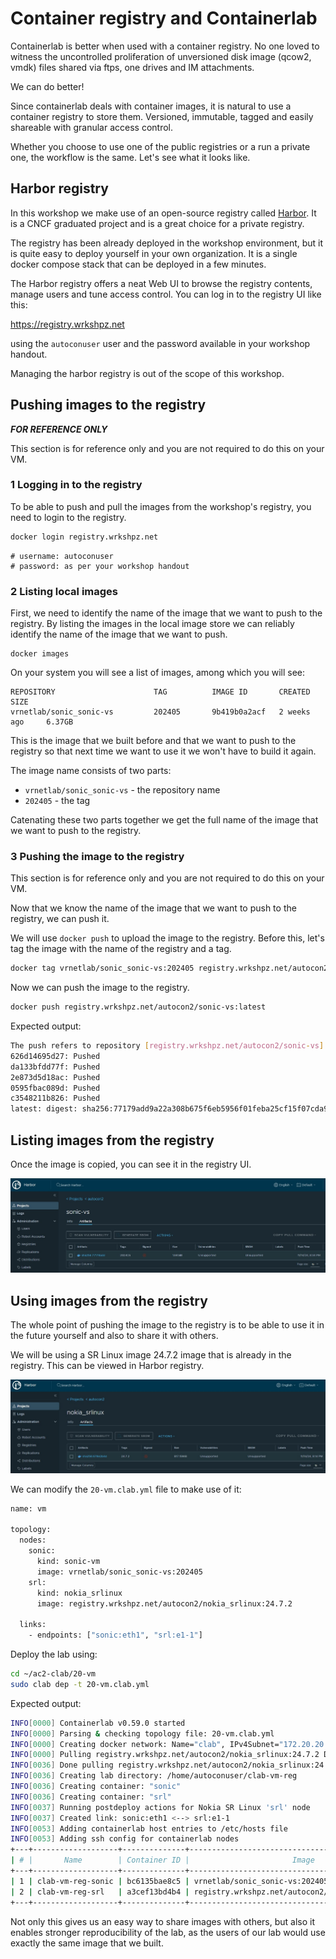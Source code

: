 # Container registry and Containerlab

Containerlab is better when used with a container registry. No one loved to witness the uncontrolled proliferation of unversioned disk image (qcow2, vmdk) files shared via ftps, one drives and IM attachments.

We can do better!

Since containerlab deals with container images, it is natural to use a container registry to store them. Versioned, immutable, tagged and easily shareable with granular access control.

Whether you choose to use one of the public registries or a run a private one, the workflow is the same. Let's see what it looks like.

## Harbor registry

In this workshop we make use of an open-source registry called [Harbor](https://goharbor.io/). It is a CNCF graduated project and is a great choice for a private registry.

The registry has been already deployed in the workshop environment, but it is quite easy to deploy yourself in your own organization. It is a single docker compose stack that can be deployed in a few minutes.

The Harbor registry offers a neat Web UI to browse the registry contents, manage users and tune access control. You can log in to the registry UI like this:

<https://registry.wrkshpz.net>

using the `autoconuser` user and the password available in your workshop handout.

Managing the harbor registry is out of the scope of this workshop.

## Pushing images to the registry

***FOR REFERENCE ONLY***

This section is for reference only and you are not required to do this on your VM.

### 1 Logging in to the registry

To be able to push and pull the images from the workshop's registry, you need to login to the registry.

```bash
docker login registry.wrkshpz.net
```

```
# username: autoconuser
# password: as per your workshop handout
```

### 2 Listing local images

First, we need to identify the name of the image that we want to push to the registry. By listing the images in the local image store we can reliably identify the name of the image that we want to push.

```
docker images
```

On your system you will see a list of images, among which you will see:

```
REPOSITORY                      TAG          IMAGE ID       CREATED         SIZE
vrnetlab/sonic_sonic-vs         202405       9b419b0a2acf   2 weeks ago     6.37GB
```

This is the image that we built before and that we want to push to the registry so that next time we want to use it we won't have to build it again.

The image name consists of two parts:

- `vrnetlab/sonic_sonic-vs` - the repository name
- `202405` - the tag

Catenating these two parts together we get the full name of the image that we want to push to the registry.

### 3 Pushing the image to the registry

This section is for reference only and you are not required to do this on your VM.

Now that we know the name of the image that we want to push to the registry, we can push it.

We will use `docker push` to upload the image to the registry. Before this, let's tag the image with the name of the registry and a tag.

```bash
docker tag vrnetlab/sonic_sonic-vs:202405 registry.wrkshpz.net/autocon2/sonic-vs:202405
```

Now we can push the image to the registry.

```bash
docker push registry.wrkshpz.net/autocon2/sonic-vs:latest
```

Expected output:

```bash
The push refers to repository [registry.wrkshpz.net/autocon2/sonic-vs]
626d14695d27: Pushed 
da133bfdd77f: Pushed 
2e873d5d18ac: Pushed 
0595fbac089d: Pushed 
c3548211b826: Pushed 
latest: digest: sha256:77179add9a22a308b675f6eb5956f01feba25cf15f07cda9e8fb36784881b96e size: 1371
```

## Listing images from the registry

Once the image is copied, you can see it in the registry UI.

![pic](harbor-sonic.jpg)

## Using images from the registry

The whole point of pushing the image to the registry is to be able to use it in the future yourself and also to share it with others.

We will be using a SR Linux image 24.7.2 image that is already in the registry. This can be viewed in Harbor registry.

![pic](harbor-srl.jpg)

We can modify the `20-vm.clab.yml` file to make use of it:

```bash
name: vm
 
topology:
  nodes:
    sonic:
      kind: sonic-vm
      image: vrnetlab/sonic_sonic-vs:202405
    srl:
      kind: nokia_srlinux
      image: registry.wrkshpz.net/autocon2/nokia_srlinux:24.7.2

  links:
    - endpoints: ["sonic:eth1", "srl:e1-1"]
```

Deploy the lab using:

```bash
cd ~/ac2-clab/20-vm
sudo clab dep -t 20-vm.clab.yml
```

Expected output:

```bash
INFO[0000] Containerlab v0.59.0 started                 
INFO[0000] Parsing & checking topology file: 20-vm.clab.yml 
INFO[0000] Creating docker network: Name="clab", IPv4Subnet="172.20.20.0/24", IPv6Subnet="3fff:172:20:20::/64", MTU=1500 
INFO[0000] Pulling registry.wrkshpz.net/autocon2/nokia_srlinux:24.7.2 Docker image 
INFO[0036] Done pulling registry.wrkshpz.net/autocon2/nokia_srlinux:24.7.2 
INFO[0036] Creating lab directory: /home/autoconuser/clab-vm-reg 
INFO[0036] Creating container: "sonic"                  
INFO[0036] Creating container: "srl"                    
INFO[0037] Running postdeploy actions for Nokia SR Linux 'srl' node 
INFO[0037] Created link: sonic:eth1 <--> srl:e1-1       
INFO[0053] Adding containerlab host entries to /etc/hosts file 
INFO[0053] Adding ssh config for containerlab nodes     
+---+-------------------+--------------+----------------------------------------------------+---------------+---------+----------------+----------------------+
| # |       Name        | Container ID |                       Image                        |     Kind      |  State  |  IPv4 Address  |     IPv6 Address     |
+---+-------------------+--------------+----------------------------------------------------+---------------+---------+----------------+----------------------+
| 1 | clab-vm-reg-sonic | bc6135bae8c5 | vrnetlab/sonic_sonic-vs:202405                     | sonic-vm      | running | 172.20.20.3/24 | 3fff:172:20:20::3/64 |
| 2 | clab-vm-reg-srl   | a3cef13bd4b4 | registry.wrkshpz.net/autocon2/nokia_srlinux:24.7.2 | nokia_srlinux | running | 172.20.20.2/24 | 3fff:172:20:20::2/64 |
+---+-------------------+--------------+----------------------------------------------------+---------------+---------+----------------+----------------------+
```


Not only this gives us an easy way to share images with others, but also it enables stronger reproducibility of the lab, as the users of our lab would use exactly the same image that we built.
